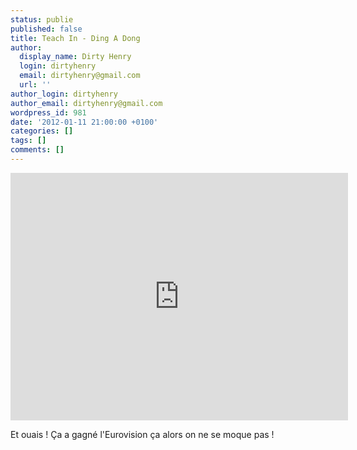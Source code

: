 ```yaml
---
status: publie
published: false
title: Teach In - Ding A Dong
author:
  display_name: Dirty Henry
  login: dirtyhenry
  email: dirtyhenry@gmail.com
  url: ''
author_login: dirtyhenry
author_email: dirtyhenry@gmail.com
wordpress_id: 981
date: '2012-01-11 21:00:00 +0100'
categories: []
tags: []
comments: []
---
```

<iframe width="540" height="396" src="http://www.youtube.com/embed/-oUZLV_GdZw" frameborder="0" allowfullscreen></iframe>

Et ouais ! Ça a gagné l'Eurovision ça alors on ne se moque pas !
